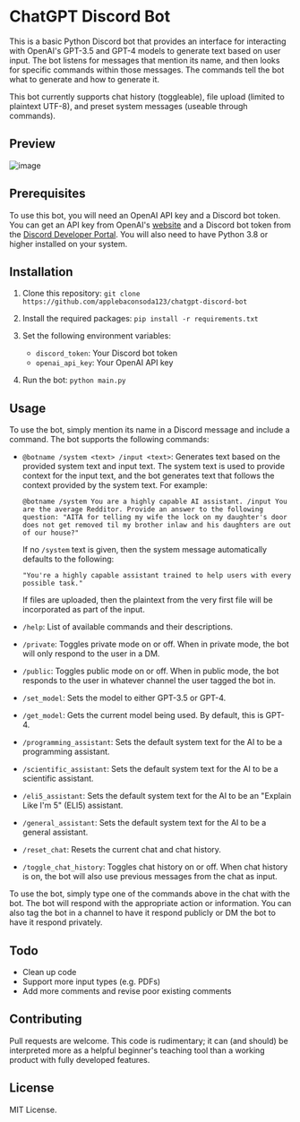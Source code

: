 # ChatGPT Discord Bot

This is a basic Python Discord bot that provides an interface for interacting with OpenAI's GPT-3.5 and GPT-4 models to generate text based on user input. The bot listens for messages that mention its name, and then looks for specific commands within those messages. The commands tell the bot what to generate and how to generate it.

This bot currently supports chat history (toggleable), file upload (limited to plaintext UTF-8), and preset system messages (useable through commands).

## Preview

![image](https://user-images.githubusercontent.com/125412472/231365157-3da73bf9-96c2-46f3-9d97-fc44fc7ab017.png)

## Prerequisites

To use this bot, you will need an OpenAI API key and a Discord bot token. You can get an API key from OpenAI's [website](https://openai.com/api/) and a Discord bot token from the [Discord Developer Portal](https://discord.com/developers/applications). You will also need to have Python 3.8 or higher installed on your system.

## Installation

1. Clone this repository: `git clone https://github.com/applebaconsoda123/chatgpt-discord-bot`
2. Install the required packages: `pip install -r requirements.txt`
3. Set the following environment variables:

    - `discord_token`: Your Discord bot token
    - `openai_api_key`: Your OpenAI API key
4. Run the bot: `python main.py`

## Usage

To use the bot, simply mention its name in a Discord message and include a command. The bot supports the following commands:

- `@botname /system <text> /input <text>`: Generates text based on the provided system text and input text. The system text is used to provide context for the input text, and the bot generates text that follows the context provided by the system text. For example:

    ```
    @botname /system You are a highly capable AI assistant. /input You are the average Redditor. Provide an answer to the following question: "AITA for telling my wife the lock on my daughter's door does not get removed til my brother inlaw and his daughters are out of our house?"
    ``` 
    If no `/system` text is given, then the system message automatically defaults to the following: 
    ```
    "You're a highly capable assistant trained to help users with every possible task."
    ```
    If files are uploaded, then the plaintext from the very first file will be incorporated as part of the input.
    
- `/help`:  List of available commands and their descriptions.

- `/private`: Toggles private mode on or off. When in private mode, the bot will only respond to the user in a DM.

- `/public`: Toggles public mode on or off. When in public mode, the bot responds to the user in whatever channel the user tagged the bot in.

- `/set_model`: Sets the model to either GPT-3.5 or GPT-4.

- `/get_model`: Gets the current model being used. By default, this is GPT-4.

- `/programming_assistant`: Sets the default system text for the AI to be a programming assistant.

- `/scientific_assistant`: Sets the default system text for the AI to be a scientific assistant.

- `/eli5_assistant`: Sets the default system text for the AI to be an "Explain Like I'm 5" (ELI5) assistant.

- `/general_assistant`: Sets the default system text for the AI to be a general assistant.

- `/reset_chat`: Resets the current chat and chat history.

- `/toggle_chat_history`: Toggles chat history on or off. When chat history is on, the bot will also use previous messages from the chat as input. 

To use the bot, simply type one of the commands above in the chat with the bot. The bot will respond with the appropriate action or information. You can also tag the bot in a channel to have it respond publicly or DM the bot to have it respond privately.

## Todo

- Clean up code
- Support more input types (e.g. PDFs)
- Add more comments and revise poor existing comments

## Contributing

Pull requests are welcome. This code is rudimentary; it can (and should) be interpreted more as a helpful beginner's teaching tool than a working product with fully developed features.

## License

MIT License.
